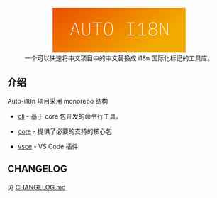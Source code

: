 <br />

<div align="center">
<img src="./images/logo.svg" width="300px"/>
</div>

<div align="center">
一个可以快速将中文项目中的中文替换成 i18n 国际化标记的工具库。
</div>

## 介绍

Auto-i18n 项目采用 monorepo 结构

- [cli](./packages/cli) - 基于 core 包开发的命令行工具。

- [core](./packages/core) - 提供了必要的支持的核心包

- [vsce](./packages/vsce) - VS Code 插件

## CHANGELOG

见 [CHANGELOG.md](https://gitcn.yostar.net:8888/hangxing.bao/auto-i18n/-/blob/main/CHANGELOG.md)
